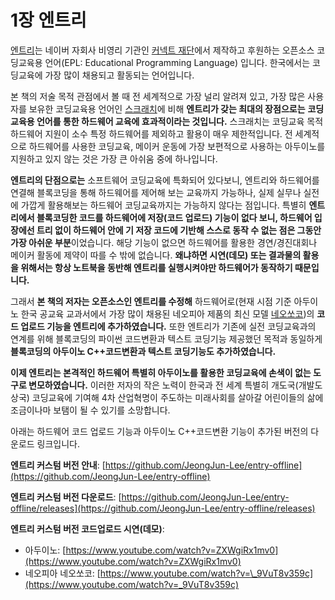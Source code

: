 # 1장 엔트리

[엔트리](https://play-entry.org)는 네이버 자회사 비영리 기관인 [커넥트 재단](https://connect.or.kr)에서 제작하고 후원하는 오픈소스 코딩교육용 언어\(EPL: Educational Programming Language\) 입니다. 한국에서는 코딩교육에 가장 많이 채용되고 활동되는 언어입니다.

본 책의 저술 목적 관점에서 볼 때 전 세계적으로 가장 널리 알려져 있고, 가장 많은 사용자를 보유한 코딩교육용 언어인 [스크래치](https://scratch.mit.edu)에 비해  **엔트리가 갖는 최대의 장점으로는** **코딩교육용 언어를 통한 하드웨어 교육에 효과적이라는 것입니다.** 스크래치는 코딩교육 목적 하드웨어 지원이 소수 특정 하드웨어를 제외하고 활용이 매우 제한적입니다. 전 세계적으로 하드웨어를 사용한 코딩교육, 메이커 운동에 가장 보편적으로 사용하는 아두이노를 지원하고 있지 않는 것은 가장 큰 아쉬움 중에 하나입니다.

**엔트리의 단점으로는** 소프트웨어 코딩교육에 특화되어 있다보니, 엔트리와 하드웨어를 연결해 블록코딩을 통해 하드웨어를 제어해 보는 교육까지 가능하나, 실제 실무나 실전에 가깝게 활용해보는 하드웨어 코딩교육까지는 가능하지 않다는 점입니다. 특별히 **엔트리에서 블록코딩한 코드를 하드웨어에 저장\(코드 업로드\) 기능이 없다 보니, 하드웨어 입장에선 트리 없이 하드웨어 안에 기 저장 코드에 기반해 스스로 동작 수 없는 점은 그동안 가장 아쉬운 부분**이었습니다. 해당 기능이 없으면  하드웨어를 활용한 경연/경진대회나 메이커 활동에 제약이 따를 수 밖에 없습니다. **왜냐하면 시연\(데모\) 또는 결과물의 활용을 위해서는 항상 노트북을 동반해 엔트리를 실행시켜야만 하드웨어가 동작하기 때문입니다.**

그래서 **본 책의 저자는 오픈소스인 엔트리를 수정해** 하드웨어로\(현재 시점 기준 아두이노  한국 공교육 교과서에서 가장 많이 채용된 네오피아 제품의 최신 모델 [네오쏘코](http://neobot.co.kr/product/%EB%84%A4%EC%98%A4%EC%8F%98%EC%BD%94/223/)\)의 **코드 업로드 기능을 엔트리에 추가하였습니다.** 또한 엔트리가 기존에 실전 코딩교육과의 연계를 위해 블록코딩의 파이썬 코드변환과 텍스트 코딩기능 제공했던 목적과 동일하게 **블록코딩의 아두이노 C++코드변환과 텍스트 코딩기능도 추가하였습니다.** 

**이제 엔트리는 본격적인 하드웨어 특별히 아두이노를 활용한 코딩교육에 손색이 없는 도구로 변모하였습니다.** 이러한 저자의 작은 노력이 한국과 전 세계 특별히 개도국\(개발도상국\) 코딩교육에 기여해 4차 산업혁명이 주도하는 미래사회를 살아갈 어린이들의 삶에 조금이나마 보탬이 될 수 있기를 소망합니다.

아래는 하드웨어 코드 업로드 기능과 아두이노 C++코드변환 기능이 추가된 버전의 다운로드 링크입니다.

**엔트리 커스텀 버전 안내**: [https://github.com/JeongJun-Lee/entry-offline](https://github.com/JeongJun-Lee/entry-offline)

**엔트리 커스텀 버전 다운로드**:  [https://github.com/JeongJun-Lee/entry-offline/releases](https://github.com/JeongJun-Lee/entry-offline/releases)

**엔트리 커스텀 버전 코드업로드 시연\(데모\)**:

* 아두이노: [https://www.youtube.com/watch?v=ZXWgiRx1mv0](https://www.youtube.com/watch?v=ZXWgiRx1mv0)
* 네오피아 네오쏘코: [https://www.youtube.com/watch?v=\_9VuT8v359c](https://www.youtube.com/watch?v=_9VuT8v359c)

